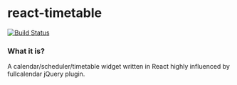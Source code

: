 # react-timetable #

[![Build Status](https://travis-ci.org/maur8ino/react-timetable.svg?branch=master)](https://travis-ci.org/maur8ino/react-timetable)

### What it is? ###

A calendar/scheduler/timetable widget written in React highly influenced by fullcalendar jQuery plugin.
